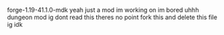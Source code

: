 forge-1.19-41.1.0-mdk
yeah just a mod im working on
im bored 
uhhh dungeon mod ig
dont read this theres no point
fork this and delete this file ig idk
